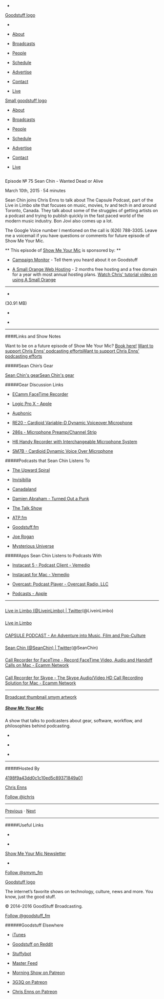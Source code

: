 

-
[Goodstuff logo](http://www.goodstuff.fm/)[](/assets/goodstuff_logo-17c1fe6f378352de5d7345f76152130b.svg)

-


-  [About](/about)

-  [Broadcasts](/broadcasts)

-  [People](/people)

-  [Schedule](/schedule)

-  [Advertise](/advertise)

-  [Contact](/contact)

-  [Live](/live)


[Small goodstuff logo](http://www.goodstuff.fm/)[](/assets/small_goodstuff_logo-bf032e72b9ec41494f4d90905f1ad619.svg)


-  [About](/about)

-  [Broadcasts](/broadcasts)

-  [People](/people)

-  [Schedule](/schedule)

-  [Advertise](/advertise)

-  [Contact](/contact)

-  [Live](/live)


##
Episode № 75
Sean Chin - Wanted Dead or Alive


March 10th, 2015
&middot;
54
minutes


Sean Chin joins Chris Enns to talk about The Capsule Podcast, part of the Live in Limbo site that focuses on music, movies, tv and tech in and around Toronto, Canada. They talk about some of the struggles of getting artists on a podcast and trying to publish quickly in the fast paced world of the modern music industry. Bon Jovi also comes up a lot.


The Google Voice number I mentioned on the call is (626) 788-3305. Leave me a voicemail if you have questions or comments for future episode of Show Me Your Mic.


**
This episode of
[Show Me Your Mic](/smym)
is sponsored by:
**


-  [Campaign Monitor](http://www.campaignmonitor.com/) - Tell them you heard about it on Goodstuff

-  [A Small Orange Web Hosting](http://asmallorange.7eer.net/c/144877/177701/3107) - 2 months free hosting and a free domain for a year with most annual hosting plans.  [Watch Chris' tutorial video on using A Small Orange](https://www.youtube.com/watch?v=_dQr69-dkbU)


------------------------------


-
[](http://podcasts-1.feedpress.co/10590/smym-75.mp3)(30.91 MB)

-
[](http://twitter.com/intent/tweet?text=Show%20Me%20Your%20Mic%20%E2%84%96%2075%20on%20@goodstuff_fm%20-%20http://goodstuff.fm/smym/75)

-
[](http://www.facebook.com/sharer/sharer.php?u=http://goodstuff.fm/smym/75)


------------------------------


####Links and Show Notes


Want to be on a future episode of Show Me Your Mic?  [Book here!](https://goodstuff.appointlet.com)
[Want to support Chris Enns' podcasting efforts](http://www.patreon.com/ichris)[Want to support Chris Enns' podcasting efforts](https://s3.amazonaws.com/patreon_public_assets/kaGh5_patreon_name_and_message.png)


#####Sean Chin&rsquo;s Gear


[Sean Chin's gear](http://cl.ly/a9km)[Sean Chin's gear](http://cl.ly/a9km/Sean%20Chin%20Gear.JPG)


#####Gear Discussion Links


-  [ECamm FaceTime Recorder](http://www.ecamm.com/mac/callrecorderft/)

-  [Logic Pro X - Apple](https://itunes.apple.com/ca/app/logic-pro-x/id634148309?mt=12&uo=4&at=10l4Ki)

-  [Auphonic](https://auphonic.com/)

-  [RE20 - Cardioid Variable-D Dynamic Voiceover Microphone](http://www.bhphotovideo.com/c/product/76681-REG/Electro_Voice_16207816_RE20_Cardoid_Voiceover.html/BI/19457/KBID/11631/kw/ELRE20/DFF/d10-v2-t1-xELRE20)

-  [286s - Microphone Preamp/Channel Strip](http://www.bhphotovideo.com/c/product/745609-REG/dbx_286S_286s_Microphone_Preamp_Channel.html/BI/19457/KBID/11631/kw/DB286S/DFF/d10-v2-t1-xDB286S)

-  [H6 Handy Recorder with Interchangeable Microphone System](http://www.bhphotovideo.com/c/product/967366-REG/zoom_h6_handy_audio_recorder.html/BI/19457/KBID/11631/kw/ZOH6/DFF/d10-v2-t1-xZOH6)

-  [SM7B - Cardioid Dynamic Voice Over Microphone](http://www.bhphotovideo.com/c/product/225820-REG/Shure_SM7B_SM7B_Cardioid_Dynamic.html/BI/19457/KBID/11631/kw/SHSM7B/DFF/d10-v2-t1-xSHSM7B)


#####Podcasts that Sean Chin Listens To


-  [The Upward Spiral](http://www.hypebot.com/hypebot/upward-spiral/)

-  [Invisibilia](http://www.npr.org/programs/invisibilia/)

-  [Canadaland](http://canadalandshow.com)

-  [Damien Abraham - Turned Out a Punk](http://www.damianabraham.com)

-  [The Talk Show](http://daringfireball.net/thetalkshow/)

-  [ATP.fm](http://atp.fm)

-  [Goodstuff.fm](http://goodstuff.fm)

-  [Joe Rogan](http://podcasts.joerogan.net)

-  [Mysterious Universe](http://mysteriousuniverse.org)


#####Apps Sean Chin Listens to Podcasts With


-  [Instacast 5 - Podcast Client - Vemedio](https://itunes.apple.com/ca/app/instacast-5-podcast-client/id577056377?mt=8&uo=4&at=10l4Ki)

-  [Instacast for Mac - Vemedio](https://itunes.apple.com/ca/app/instacast/id733258666?mt=12&uo=4&at=10l4Ki)

-  [Overcast: Podcast Player - Overcast Radio, LLC](https://itunes.apple.com/ca/app/overcast-podcast-player/id888422857?mt=8&uo=4&at=10l4Ki)

-  [Podcasts - Apple](https://itunes.apple.com/ca/app/podcasts/id525463029?mt=8&uo=4&at=10l4Ki)


------------------------------


#####
[Live in Limbo (@LiveinLimbo) | Twitter](https://twitter.com/liveinlimbo)(@LiveinLimbo)


#####
[Live in Limbo](http://www.liveinlimbo.com/)


#####
[CAPSULE PODCAST - An Adventure into Music, Film and Pop-Culture](http://www.liveinlimbo.com/category/capsule)


#####
[Sean Chin (@SeanChin) | Twitter](https://twitter.com/SeanChin)(@SeanChin)


#####
[Call Recorder for FaceTime - Record FaceTime Video, Audio and Handoff Calls on Mac - Ecamm Network](http://www.ecamm.com/mac/callrecorderft/)


#####
[Call Recorder for Skype - The Skype Audio/Video HD Call Recording Solution for Mac - Ecamm Network](http://www.ecamm.com/mac/callrecorder/)


------------------------------


[Broadcast thumbnail smym artwork](/smym)[](https://goodstuffs3.s3.amazonaws.com/uploads/broadcast/image/18/broadcast_thumbnail_smym_artwork.png)

##### [Show Me Your Mic](/smym)


A show that talks to podcasters about gear, software, workflow, and philosophies behind podcasting.

-
[](https://geo.itunes.apple.com/ca/podcast/show-me-your-mic/id602836998?mt=2&at=10l4Ki)

-
[](http://feeds.goodstuff.fm/smym)

-
[](mailto:chris+smym@goodstuff.fm?cc=sponsorship%40goodstuff.fm&subject=%5BGoodStuff%20FM%5D%20Sponsorship%20Inquiry%20for%20Show%20Me%20Your%20Mic)


------------------------------


#####Hosted By


[4198f9a43dd0c1c10ed5c89371849a01](/people/chris-enns)[](http://gravatar.com/avatar/4198f9a43dd0c1c10ed5c89371849a01.png?s=300&r=pg)

[Chris Enns](/people/chris-enns)


[Follow @ichris](https://twitter.com/ichris)


------------------------------


[Previous](/smym/74)
&middot;
[Next](/smym/76)


------------------------------


#####Useful Links

-
[](mailto:chris+smym@goodstuff.fm?subject=%5BGoodstuff%20FM%5D%20Feedback%20for%20Show%20Me%20Your%20Mic)

-
[Show Me Your Mic Newsletter](http://www.goodstuff.fm/smym/newsletter)


-
[Follow @smym_fm](https://twitter.com/smym_fm)


[Goodstuff logo](http://www.goodstuff.fm/)[](/assets/goodstuff_logo-17c1fe6f378352de5d7345f76152130b.svg)


The internet’s favorite shows on technology, culture, news and more. You know, just the good stuff.


&copy; 2014&ndash;2016 GoodStuff Broadcasting.

[Follow @goodstuff_fm](https://twitter.com/goodstufffm)


######Goodstuff Elsewhere

-  [iTunes](https://itunes.apple.com/us/artist/goodstuff-fm/id843385597?mt=2)

-  [Goodstuff on Reddit](https://www.reddit.com/r/Goodstuff_fm/)

-  [Stuffybot](http://stuffybot.goodstuff.fm)

-  [Master Feed](/master/feed)

-  [Morning Show on Patreon](https://www.patreon.com/morningshow)

-  [3G3Q on Patreon](https://www.patreon.com/3g3q)

-  [Chris Enns on Patreon](https://www.patreon.com/ichris)
